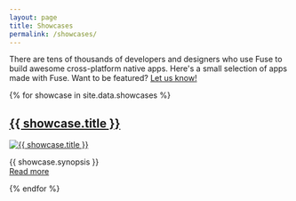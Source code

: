 ```yaml
---
layout: page
title: Showcases
permalink: /showcases/
---
```

There are tens of thousands of developers and designers who use Fuse to build awesome cross-platform native apps. Here's a small selection of apps made with Fuse. 
Want to be featured? [Let us know!](mailto:fuse-open@googlegroups.com)

<div class="showcases row">
  {% for showcase in site.data.showcases %}
  <div class="col-12 col-sm-6 col-md-4 col-lg-3">
    <div>
      <h2><a href="{{ showcase.id }}">{{ showcase.title }}</a></h2>
      <a href="{{ showcase.id }}"><img class="mw-100" src="{{ site.baseurl }}/assets/images/showcases/{{ showcase.id }}.png" alt="{{ showcase.title }}" /></a>
      <p>{{ showcase.synopsis }}<br><a href="{{ showcase.id }}">Read more</a></p>
    </div>
  </div>
  {% endfor %}
</div>

